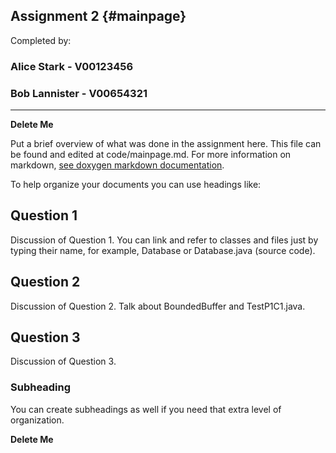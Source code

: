 Assignment 2			{#mainpage}
------------

Completed by:

### Alice Stark - V00123456 ###
### Bob Lannister - V00654321 ###

 ---

**Delete Me** 

Put a brief overview of what was done in the assignment here. This file can be found and edited at code/mainpage.md.
For more information on markdown, [see doxygen markdown documentation](http://www.stack.nl/~dimitri/doxygen/manual/markdown.html). 

To help organize your documents you can use headings like:

## Question 1 ##

Discussion of Question 1. You can link and refer to classes and files just by typing their name, for example, Database or Database.java (source code).

## Question 2 ##

Discussion of Question 2. Talk about BoundedBuffer and TestP1C1.java.

## Question 3 ##

Discussion of Question 3.

### Subheading ###

You can create subheadings as well if you need that extra level of organization.




**Delete Me**
